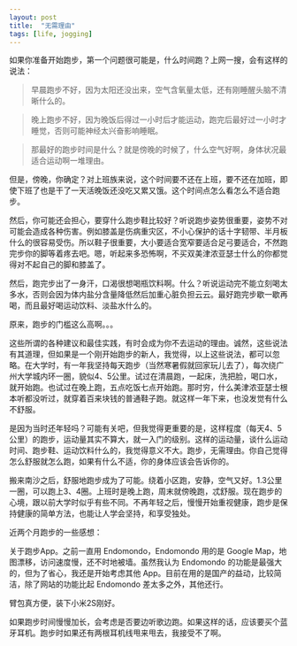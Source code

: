 ```yaml
---
layout: post
title:  "无需理由"
tags: [life, jogging]
---
```


如果你准备开始跑步，第一个问题很可能是，什么时间跑？上网一搜，会有这样的说法：

> 早晨跑步不好，因为太阳还没出来，空气含氧量太低，还有刚睡醒头脑不清晰什么的。

> 晚上跑步不好，因为晚饭后得过一小时后才能运动，跑完后最好过一小时才睡觉，否则可能神经太兴奋影响睡眠。

> 那最好的跑步时间是什么？就是傍晚的时候了，什么空气好啊，身体状况最适合运动啊一堆理由。

但是，傍晚，你确定？对上班族来说，这个时间要不还在上班，要不还在加班，即使下班了也是干了一天活晚饭还没吃又累又饿。这个时间点怎么看怎么不适合跑步。

<!--more-->

然后，你可能还会担心，要穿什么跑步鞋比较好？听说跑步姿势很重要，姿势不对可能会造成各种伤害。例如膝盖是伤病重灾区，不小心保护的话十字韧带、半月板什么的很容易受伤。所以鞋子很重要，大小要适合宽窄要适合足弓要适合，不然跑完步你的脚等着疼去吧。嗯，听起来多恐怖啊，不买双美津浓亚瑟士什么的你都觉得对不起自己的脚和膝盖了。

然后，跑完步出了一身汗，口渴很想喝瓶饮料啊。什么？听说运动完不能立刻喝太多水，否则会因为体内盐分含量降低然后加重心脏负担云云。最好跑完步歇一歇再喝，而且最好喝运动饮料、淡盐水什么的。

原来，跑步的门槛这么高啊。。。

这些所谓的各种建议和最佳实践，有时会成为你不去运动的理由。诚然，这些说法有其道理，但如果是一个刚开始跑步的新人，我觉得，以上这些说法，都可以忽略。在大学时，有一年我坚持每天跑步（当然寒暑假就回家玩儿去了），每次绕广州大学城内环一圈，貌似4、5公里。试过在清晨跑，一起床，洗把脸，喝口水，就开始跑。也试过在晚上跑，五点吃饭七点开始跑。那时穷，什么美津浓亚瑟士根本听都没听过，就穿着百来块钱的普通鞋子跑。就这样一年下来，也没发觉有什么不舒服。

是因为当时还年轻吗？可能有关吧，但我觉得更重要的是，这样程度（每天4、5公里）的跑步，运动量其实不算大，就一入门的级别。这样的运动量，谈什么运动时间、跑步鞋、运动饮料什么的，我觉得意义不大。跑步，无需理由。你自己觉得怎么舒服就怎么跑，如果有什么不适，你的身体应该会告诉你的。

搬来南沙之后，舒服地跑步成为了可能。绕着小区跑，安静，空气又好。1.3公里一圈，可以跑上3、4圈。上班时是晚上跑，周末就傍晚跑，忒舒服。现在跑步的心境，跟以前大学时似乎有些不同。不再年轻之后，慢慢开始重视健康，跑步是保持健康的简单方法，也能让人学会坚持，和享受独处。

近两个月跑步的一些感想：

关于跑步App。之前一直用 Endomondo，Endomondo 用的是 Google Map，地图漂移，访问速度慢，还不时地被墙。虽然我认为 Endomondo 的功能是最强大的，但为了省心，我还是开始考虑其他 App。目前在用的是国产的益动，比较简洁，除了网站的功能比起 Endomondo 差太多之外，其他还行。

臂包真方便，装下小米2S刚好。

如果跑步时间慢慢加长，会考虑是否要边听歌边跑。如果这样的话，应该要买个蓝牙耳机。跑步时如果还有两根耳机线甩来甩去，我接受不了啊。